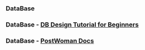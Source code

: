 ### DataBase

### DataBase - [DB Design Tutorial for Beginners](https://dev.to/wsvincent/database-design-tutorial-for-beginners-33p2?utm_source=digest_mailer&utm_medium=email&utm_campaign=digest_email)

### DataBase - [PostWoman Docs](https://postwoman.io/)